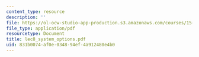 ```yaml
---
content_type: resource
description: ''
file: https://ol-ocw-studio-app-production.s3.amazonaws.com/courses/15-667-negotiation-and-conflict-management-spring-2001/831b0074af0e034894ef4a912480e4b0_lec8_system_options.pdf
file_type: application/pdf
resourcetype: Document
title: lec8_system_options.pdf
uid: 831b0074-af0e-0348-94ef-4a912480e4b0
---
```

